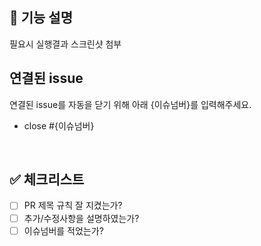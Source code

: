## 📢 기능 설명 
필요시 실행결과 스크린샷 첨부
<br>

## 연결된 issue
연결된 issue를 자동을 닫기 위해 아래 {이슈넘버}를 입력해주세요. <br>
- close #{이슈넘버}
<br>

## ✅ 체크리스트
- [ ] PR 제목 규칙 잘 지켰는가? 
- [ ] 추가/수정사항을 설명하였는가?
- [ ] 이슈넘버를 적었는가?